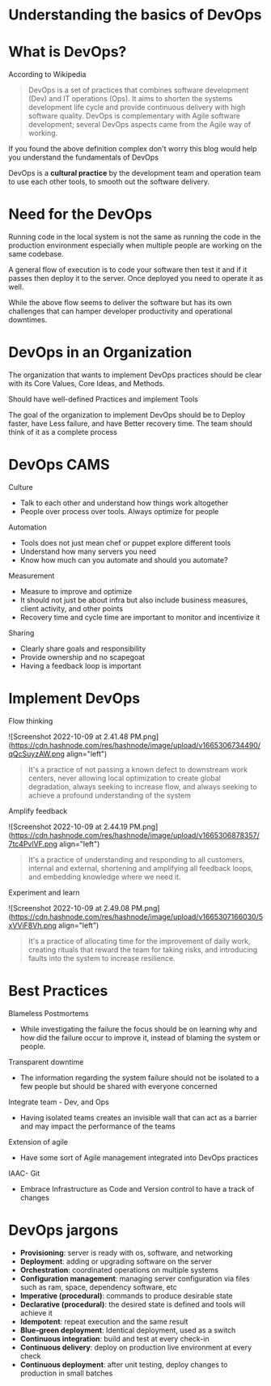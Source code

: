# Understanding the basics of DevOps

# What is DevOps?

According to Wikipedia 

> DevOps is a set of practices that combines software development (Dev) and IT operations (Ops). It aims to shorten the systems development life cycle and provide continuous delivery with high software quality. DevOps is complementary with Agile software development; several DevOps aspects came from the Agile way of working.

If you found the above definition complex don't worry this blog would help you understand the fundamentals of DevOps

DevOps is a **cultural practice** by the development team and operation team to use each other tools, to smooth out the software delivery.

# Need for the DevOps

Running code in the local system is not the same as running the code in the production environment especially when multiple people are working on the same codebase.

A general flow of execution is to code your software then test it and if it passes then deploy it to the server. Once deployed you need to operate it as well.  

While the above flow seems to deliver the software but has its own challenges that can hamper developer productivity and operational downtimes.

# DevOps in an Organization 

The organization that wants to implement DevOps practices should be clear with its Core Values, Core Ideas, and Methods.

Should have well-defined Practices and implement Tools

The goal of the organization to implement DevOps should be to Deploy faster, have Less failure, and have Better recovery time. The team should think of it as a complete process

# DevOps CAMS

Culture
- Talk to each other and understand how things work altogether
- People over process over tools. Always optimize for people

Automation
- Tools does not just mean chef or puppet explore different tools
- Understand how many servers you need
- Know how much can you automate and should you automate?

Measurement
- Measure to improve and optimize 
- It should not just be about infra but also include business measures, client activity, and other points
- Recovery time and cycle time are important to monitor and incentivize it

Sharing
- Clearly share goals and responsibility 
- Provide ownership and no scapegoat
- Having a feedback loop is important

# Implement DevOps
Flow thinking

![Screenshot 2022-10-09 at 2.41.48 PM.png](https://cdn.hashnode.com/res/hashnode/image/upload/v1665306734490/qQcSuyzAW.png align="left")
> It's a practice of not passing a known defect to downstream work centers, never allowing local optimization to create global degradation, always seeking to increase flow, and always seeking to achieve a profound understanding of the system

Amplify feedback

![Screenshot 2022-10-09 at 2.44.19 PM.png](https://cdn.hashnode.com/res/hashnode/image/upload/v1665306878357/7tc4PvlVF.png align="left")
> It's a practice of understanding and responding to all customers, internal and external, shortening and amplifying all feedback loops, and embedding knowledge where we need it.
	
Experiment and learn

![Screenshot 2022-10-09 at 2.49.08 PM.png](https://cdn.hashnode.com/res/hashnode/image/upload/v1665307166030/5xVViF8Vh.png align="left")
> It's a practice of allocating time for the improvement of daily work, creating rituals that reward the team for taking risks, and introducing faults into the system to increase resilience.

# Best Practices 
Blameless Postmortems
  - While investigating the failure the focus should be on learning why and how did the failure occur to improve it, instead of blaming the system or people.

Transparent downtime
  - The information regarding the system failure should not be isolated to a few people but should be shared with everyone concerned 

Integrate team - Dev, and Ops
- Having isolated teams creates an invisible wall that can act as a barrier and may impact the performance of the teams

Extension of agile
- Have some sort of Agile management integrated into DevOps practices 

IAAC- Git
- Embrace Infrastructure as Code and Version control to have a track of changes

# DevOps jargons

- **Provisioning**: server is ready with os, software, and networking 
- **Deployment**: adding or upgrading software on the server
- **Orchestration**: coordinated operations on multiple systems 
- **Configuration management**: managing server configuration via files such as ram, space, dependency software, etc
- **Imperative (procedural)**: commands to produce desirable state
- **Declarative (procedural)**: the desired state is defined and tools will achieve it
- **Idempotent**: repeat execution and the same result
- **Blue-green deployment**: Identical deployment, used as a switch
- **Continuous integration**: build and test at every check-in
- **Continuous delivery**: deploy on production live environment at every check
- **Continuous deployment**: after unit testing, deploy changes to production in small batches


